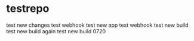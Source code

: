 # testrepo
test new changes
test webhook
test new app
test webhook
test new build
test new build again
test new build 0720
